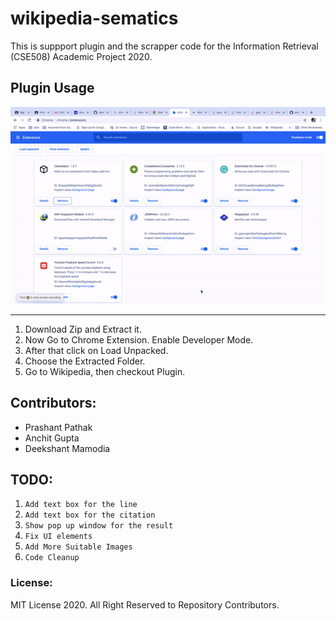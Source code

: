 # wikipedia-sematics

This is suppport plugin and the scrapper code for the Information Retrieval (CSE508) Academic Project 2020.


## Plugin Usage
![](plugin/images/howto.gif)

---
1. Download Zip and Extract it.
2. Now Go to Chrome Extension. Enable Developer Mode.
3. After that click on Load Unpacked.
4. Choose the Extracted Folder.
5. Go to Wikipedia, then checkout Plugin.


## Contributors:

* Prashant Pathak
* Anchit Gupta
* Deekshant Mamodia

## TODO:

1. ``Add text box for the line``
2. ``Add text box for the citation``
3. ``Show pop up window for the result``
4. ``Fix UI elements``
5. ``Add More Suitable Images``
6. ``Code Cleanup``


### License:

MIT License 2020. All Right Reserved to Repository Contributors.
 
